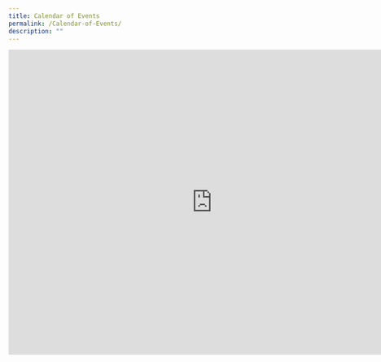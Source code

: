 ```yaml
---
title: Calendar of Events
permalink: /Calendar-of-Events/
description: ""
---
```






<iframe src="https://calendar.google.com/calendar/embed?src=sqps%40moe.edu.sg&ctz=Asia%2FSingapore" style="border: 0" width="800" height="600" frameborder="0" scrolling="no"></iframe>